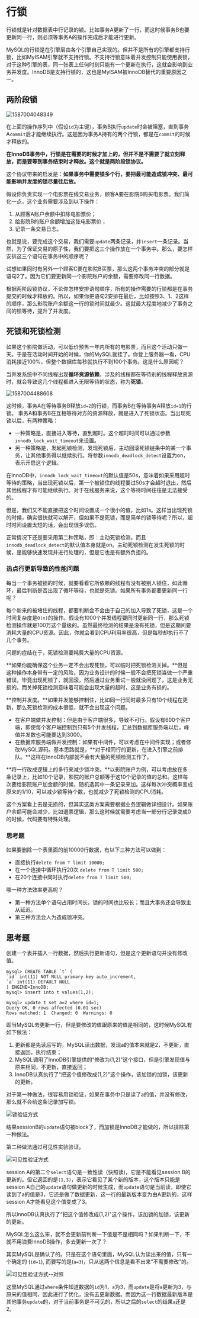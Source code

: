 # 行锁

行锁就是针对数据表中行记录的锁。比如事务A更新了一行，而这时候事务B也要更新同一行，则必须等事务A的操作完成后才能进行更新。

MySQL的行锁是在引擎层由各个引擎自己实现的。但并不是所有的引擎都支持行锁，比如MyISAM引擎就不支持行锁。不支持行锁意味着并发控制只能使用表锁，对于这种引擎的表，同一张表上任何时刻只能有一个更新在执行，这就会影响到业务并发度。InnoDB是支持行锁的，这也是MyISAM被InnoDB替代的重要原因之一。

## 两阶段锁

![1587004048349](https://github.com/wsfy15/gitbook/tree/48e0a955057b1c3dc9b2c5f445ace4015c27780c/.gitbook/assets/1587004048349.png)

在上面的操作序列中（假设`id`为主键），事务B执行`update`时会被阻塞，直到事务A`commit`后才能继续执行。这是因为事务A持有的两个行锁，都是在`commit`的时候才释放的。

**在InnoDB事务中，行锁是在需要的时候才加上的，但并不是不需要了就立刻释放，而是要等到事务结束时才释放。这个就是两阶段锁协议。**

这个协议带来的启发是：**如果事务中需要锁多个行，要把最可能造成锁冲突、最可能影响并发度的锁尽量往后放。**

假设你负责实现一个电影票在线交易业务，顾客A要在影院B购买电影票。我们简化一点，这个业务需要涉及到以下操作：

1. 从顾客A账户余额中扣除电影票价；
2. 给影院B的账户余额增加这张电影票价；
3. 记录一条交易日志。

也就是说，要完成这个交易，我们需要`update`两条记录，并`insert`一条记录。当然，为了保证交易的原子性，我们要把这三个操作放在一个事务中。那么，要怎样安排这三个语句在事务中的顺序呢？

试想如果同时有另外一个顾客C要在影院B买票，那么这两个事务冲突的部分就是语句2了。因为它们要更新同一个影院账户的余额，需要修改同一行数据。

根据两阶段锁协议，不论你怎样安排语句顺序，所有的操作需要的行锁都是在事务提交的时候才释放的。所以，如果你把语句2安排在最后，比如按照3、1、2这样的顺序，那么影院账户余额这一行的锁时间就最少。这就最大程度地减少了事务之间的锁等待，提升了并发度。

## 死锁和死锁检测

如果这个影院做活动，可以低价预售一年内所有的电影票，而且这个活动只做一天。于是在活动时间开始的时候，你的MySQL就挂了。你登上服务器一看，CPU消耗接近100%，但整个数据库每秒就执行不到100个事务。这是什么原因呢？

当并发系统中不同线程出现**循环资源依赖**，涉及的线程都在等待别的线程释放资源时，就会导致这几个线程都进入无限等待的状态，称为**死锁**。

![1587004488608](https://github.com/wsfy15/gitbook/tree/48e0a955057b1c3dc9b2c5f445ace4015c27780c/.gitbook/assets/1587004488608.png)

这时候，事务A在等待事务B释放`id=2`的行锁，而事务B在等待事务A释放`id=1`的行锁。 事务A和事务B在互相等待对方的资源释放，就是进入了死锁状态。当出现死锁以后，有两种策略：

* 一种策略是，直接进入等待，直到超时。这个超时时间可以通过参数`innodb_lock_wait_timeout`来设置。
* 另一种策略是，发起死锁检测，发现死锁后，主动回滚死锁链条中的某一个事务，让其他事务得以继续执行。将参数`innodb_deadlock_detect`设置为on，表示开启这个逻辑。

在InnoDB中，`innodb_lock_wait_timeout`的默认值是50s，意味着如果采用超时等待的策略，当出现死锁以后，第一个被锁住的线程要过50s才会超时退出，然后其他线程才有可能继续执行。对于在线服务来说，这个等待时间往往是无法接受的。

但是，我们又不能直接把这个时间设置成一个很小的值，比如1s。这样当出现死锁的时候，确实很快就可以解开，但如果不是死锁，而是简单的锁等待呢？所以，超时时间设置太短的话，会出现很多误伤。

正常情况下还是要采用第二种策略，即：主动死锁检测，而且`innodb_deadlock_detect`的默认值本身就是on。主动死锁检测在发生死锁的时候，是能够快速发现并进行处理的，但是它也是有额外负担的。

### 热点行更新导致的性能问题

每当一个事务被锁的时候，就要看看它所依赖的线程有没有被别人锁住，如此循环，最后判断是否出现了循环等待，也就是死锁。如果所有事务都要更新同一行呢？

每个新来的被堵住的线程，都要判断会不会由于自己的加入导致了死锁，这是一个时间复杂度是`O(n)`的操作。假设有1000个并发线程要同时更新同一行，那么死锁检测操作就是100万这个量级的。虽然最终检测的结果是没有死锁，但是这期间要消耗大量的CPU资源。因此，你就会看到CPU利用率很高，但是每秒却执行不了几个事务。

问题的症结在于，死锁检测要耗费大量的CPU资源。

**如果你能确保这个业务一定不会出现死锁，可以临时把死锁检测关掉。**但是这种操作本身带有一定的风险，因为业务设计的时候一般不会把死锁当做一个严重错误，毕竟出现死锁了，就回滚，然后通过业务重试一般就没问题了，这是业务无损的。而关掉死锁检测意味着可能会出现大量的超时，这是业务有损的。

**控制并发度。**如果并发能够控制住，比如同一行同时最多只有10个线程在更新，那么死锁检测的成本很低，就不会出现这个问题。

* 在客户端做并发控制：但是由于客户端很多，导致不可行。假设有600个客户端，即使每个客户端控制到只有5个并发线程，汇总到数据库服务端以后，峰值并发数也可能要达到3000。
* 在数据库服务端做并发控制：如果有中间件，可以考虑在中间件实现；或者修改MySQL源码。基本思路就是，**对于相同行的更新，在进入引擎之前排队。**这样在InnoDB内部就不会有大量的死锁检测工作了。

**将一行改成逻辑上的多行来减少锁冲突。**以影院账户为例，可以考虑放在多条记录上，比如10个记录，影院的账户总额等于这10个记录的值的总和。这样每次要给影院账户加金额的时候，随机选其中一条记录来加。这样每次冲突概率变成原来的1/10，可以减少锁等待个数，也就减少了死锁检测的CPU消耗。

这个方案看上去是无损的，但其实这类方案需要根据业务逻辑做详细设计。如果账户余额可能会减少，比如退票逻辑，那么这时候就需要考虑当一部分行记录变成0的时候，代码要有特殊处理。

### 思考题

如果要删除一个表里面的前10000行数据，有以下三种方法可以做到：

* 直接执行`delete from T limit 10000;`
* 在一个连接中循环执行20次 `delete from T limit 500;`
* 在20个连接中同时执行`delete from T limit 500;`

哪一种方法效率更高呢？

* 第一种方法单个语句占用时间长，锁的时间也比较长；而且大事务还会导致主从延迟。
* 第三种方法会人为造成锁冲突。

## 思考题

创建一个表并插入一行数据，然后执行更新语句，但是这个更新语句并没有修改值。

```text
mysql> CREATE TABLE `t` (
`id` int(11) NOT NULL primary key auto_increment,
`a` int(11) DEFAULT NULL
) ENGINE=InnoDB;
mysql> insert into t values(1,2);

mysql> update t set a=2 where id=1;
Query OK, 0 rows affected (0.01 sec)
Rows matched: 1  Changed: 0  Warnings: 0
```

即当MySQL去更新一行，但是要修改的值跟原来的值是相同的，这时候MySQL有如下做法：

1. 更新都是先读后写的，MySQL读出数据，发现a的值本来就是2，不更新，直接返回，执行结束；
2. MySQL调用了InnoDB引擎提供的“修改为\(1,2\)”这个接口，但是引擎发现值与原来相同，不更新，直接返回；
3. InnoDB认真执行了“把这个值修改成\(1,2\)"这个操作，该加锁的加锁，该更新的更新。

对于第一种做法，很容易用锁验证，如果在事务中只是读了a的值，并没有修改，那么就不会给这条记录加写锁。

![&#x9501;&#x9A8C;&#x8BC1;&#x65B9;&#x5F0F;](https://github.com/wsfy15/gitbook/tree/43072d942538bc48ad935c745e9d5cc4548e5d4d/.gitbook/assets/6d9d8837560d01b57d252c470157ea90.png)

结果sessionB的`update`语句被block了，而加锁是InnoDB才能做的，所以排除第一种做法。

第二种做法通过可见性实验验证。

![&#x53EF;&#x89C1;&#x6027;&#x9A8C;&#x8BC1;&#x65B9;&#x5F0F;](https://github.com/wsfy15/gitbook/tree/43072d942538bc48ad935c745e9d5cc4548e5d4d/.gitbook/assets/441682b64a3f5dd50f35b12ca4b87c96.png)

session A的第二个`select`语句是一致性读（快照读\)，它是不能看见session B的更新的。但它返回的是`(1,3)`，表示它看见了某个新的版本，这个版本只能是session A自己的`update`语句做更新的时候生成，而`update`语句是当前读，即使它读到了a的值是3，它还是做了数据更新，这一行的最新版本变为由A更新的，这样session A才能看见这个值变成了3。

所以InnoDB认真执行了“把这个值修改成\(1,2\)"这个操作，该加锁的加锁，该更新的更新。

MySQL怎么这么笨，就不会更新前判断一下值是不是相同吗？如果判断一下，不就不用浪费InnoDB操作，多去更新一次了？

其实MySQL是确认了的。只是在这个语句里面，MySQL认为读出来的值，只有一个确定的 \(`id=1`\), 而要写的是\(`a=3`\)，只从这两个信息是看不出来“不需要修改”的。

![&#x53EF;&#x89C1;&#x6027;&#x9A8C;&#x8BC1;&#x65B9;&#x5F0F;--&#x5BF9;&#x7167;](https://github.com/wsfy15/gitbook/tree/43072d942538bc48ad935c745e9d5cc4548e5d4d/.gitbook/assets/63dd6df32dacdb827d256e5acb9837c1.png)

这里MySQL通过`where`条件知道数据的`id`为1，`a`为3，而`update`是将`a`更新为3，与原来的值相同，因此进行了优化，没有去更新数据。而因为这一行数据最新版本是其他事务`update`的，对于当前事务是不可见的，所以之后的`select`的结果`a`还是2。

